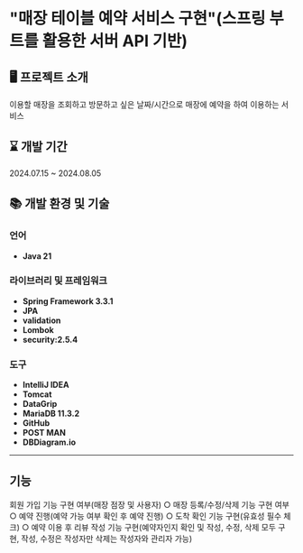 # "매장 테이블 예약 서비스 구현"(스프링 부트를 활용한 서버 API 기반)


## 🖥️ 프로젝트 소개

이용할 매장을 조회하고 방문하고 싶은 날짜/시간으로 매장에 예약을 하여 이용하는 서비스


## ⌛️ 개발 기간
2024.07.15 ~ 2024.08.05

## 📚 개발 환경 및 기술

### 언어

- **Java 21**

### 라이브러리 및 프레임워크

- **Spring Framework 3.3.1**
- **JPA**
- **validation**
- **Lombok**
- **security:2.5.4**

### 도구

- **IntelliJ IDEA**
- **Tomcat**
- **DataGrip**
- **MariaDB 11.3.2**
- **GitHub**
- **POST MAN**
- **DBDiagram.io**

------

## 기능

회원 가입 기능 구현 여부(매장 점장 및 사용자)
○ 매장 등록/수정/삭제 기능 구현 여부
○ 예약 진행(예약 가능 여부 확인 후 예약 진행)
○ 도착 확인 기능 구현(유효성 필수 체크)
○ 예약 이용 후 리뷰 작성 기능 구현(예약자인지 확인 및 작성, 수정, 삭제 모두 구현, 작성,
수정은 작성자만 삭제는 작성자와 관리자 가능)






